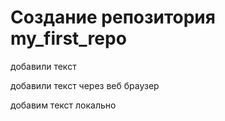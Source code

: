 ﻿# Создание репозитория my_first_repo

добавили текст

добавили текст через веб браузер 

      
добавим  текст локально